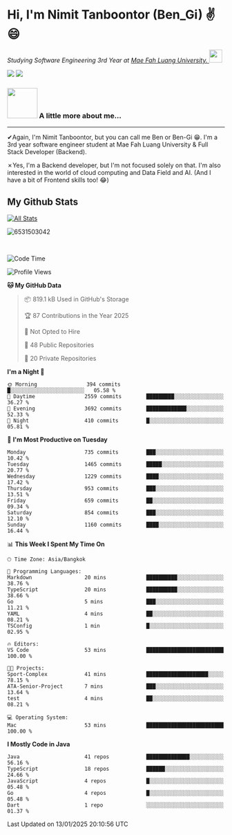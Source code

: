 # Hi, I'm Nimit Tanboontor (Ben_Gi) ✌😄
<p><em>Studying Software Engineering 3rd Year at <a href="https://en.mfu.ac.th/home.html"> Mae Fah Luang University.
</a><img src="https://media.giphy.com/media/WUlplcMpOCEmTGBtBW/giphy.gif" width="30"> </em></p>


[![](https://img.shields.io/badge/linkedin-%230077B5.svg?style=for-the-badge&logo=linkedin)]([https://www.linkedin.com/in/thanaphoom-babparn/](https://www.linkedin.com/in/nimit-tanbooutor-798139246/))
[![](https://img.shields.io/badge/Medium-12100E?style=for-the-badge&logo=medium&logoColor=white)](https://medium.com/@nimittanbooutor)

### <img src="https://media.giphy.com/media/VgCDAzcKvsR6OM0uWg/giphy.gif" width="70"> A little more about me...  

<hr> <!-- Horizontal line -->

&#10004;Again, I'm Nimit Tanboontor, but you can call me Ben or Ben-Gi 😁. I'm a 3rd year software engineer student at Mae Fah Luang University & Full Stack Developer (Backend).

&#10007;Yes, I'm a Backend developer, but I'm not focused solely on that. I'm also interested in the world of cloud computing and Data Field and AI. (And I have a bit of Frontend skills too! 😂)


## My Github Stats

[![All Stats](https://github-readme-stats.vercel.app/api?username=6531503042&show_icons=true&theme=algolia)](https://github.com/6531503042)

<p><img align="center" src="https://github-readme-streak-stats.herokuapp.com/?user=6531503042&" alt="6531503042" /></p>

<br />


<!--START_SECTION:waka-->
![Code Time](http://img.shields.io/badge/Code%20Time-258%20hrs%2029%20mins-blue)

![Profile Views](http://img.shields.io/badge/Profile%20Views-0-blue)

**🐱 My GitHub Data** 

> 📦 819.1 kB Used in GitHub's Storage 
 > 
> 🏆 87 Contributions in the Year 2025
 > 
> 🚫 Not Opted to Hire
 > 
> 📜 48 Public Repositories 
 > 
> 🔑 20 Private Repositories 
 > 
**I'm a Night 🦉** 

```text
🌞 Morning                394 commits         █░░░░░░░░░░░░░░░░░░░░░░░░   05.58 % 
🌆 Daytime                2559 commits        █████████░░░░░░░░░░░░░░░░   36.27 % 
🌃 Evening                3692 commits        █████████████░░░░░░░░░░░░   52.33 % 
🌙 Night                  410 commits         █░░░░░░░░░░░░░░░░░░░░░░░░   05.81 % 
```
📅 **I'm Most Productive on Tuesday** 

```text
Monday                   735 commits         ███░░░░░░░░░░░░░░░░░░░░░░   10.42 % 
Tuesday                  1465 commits        █████░░░░░░░░░░░░░░░░░░░░   20.77 % 
Wednesday                1229 commits        ████░░░░░░░░░░░░░░░░░░░░░   17.42 % 
Thursday                 953 commits         ███░░░░░░░░░░░░░░░░░░░░░░   13.51 % 
Friday                   659 commits         ██░░░░░░░░░░░░░░░░░░░░░░░   09.34 % 
Saturday                 854 commits         ███░░░░░░░░░░░░░░░░░░░░░░   12.10 % 
Sunday                   1160 commits        ████░░░░░░░░░░░░░░░░░░░░░   16.44 % 
```


📊 **This Week I Spent My Time On** 

```text
🕑︎ Time Zone: Asia/Bangkok

💬 Programming Languages: 
Markdown                 20 mins             ██████████░░░░░░░░░░░░░░░   38.76 % 
TypeScript               20 mins             ██████████░░░░░░░░░░░░░░░   38.66 % 
Go                       5 mins              ███░░░░░░░░░░░░░░░░░░░░░░   11.21 % 
YAML                     4 mins              ██░░░░░░░░░░░░░░░░░░░░░░░   08.21 % 
TSConfig                 1 min               █░░░░░░░░░░░░░░░░░░░░░░░░   02.95 % 

🔥 Editors: 
VS Code                  53 mins             █████████████████████████   100.00 % 

🐱‍💻 Projects: 
Sport-Complex            41 mins             ████████████████████░░░░░   78.15 % 
ATA-Senior-Project       7 mins              ███░░░░░░░░░░░░░░░░░░░░░░   13.64 % 
test                     4 mins              ██░░░░░░░░░░░░░░░░░░░░░░░   08.21 % 

💻 Operating System: 
Mac                      53 mins             █████████████████████████   100.00 % 
```

**I Mostly Code in Java** 

```text
Java                     41 repos            ██████████████░░░░░░░░░░░   56.16 % 
TypeScript               18 repos            ██████░░░░░░░░░░░░░░░░░░░   24.66 % 
JavaScript               4 repos             █░░░░░░░░░░░░░░░░░░░░░░░░   05.48 % 
Go                       4 repos             █░░░░░░░░░░░░░░░░░░░░░░░░   05.48 % 
Dart                     1 repo              ░░░░░░░░░░░░░░░░░░░░░░░░░   01.37 % 
```




 Last Updated on 13/01/2025 20:10:56 UTC
<!--END_SECTION:waka-->
